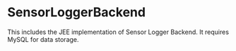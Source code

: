 # SensorLoggerBackend
This includes the JEE implementation of Sensor Logger Backend. It requires MySQL for data storage.
